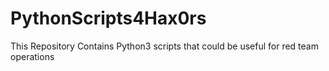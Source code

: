 # PythonScripts4Hax0rs
This Repository Contains Python3 scripts that could be useful for red team operations
